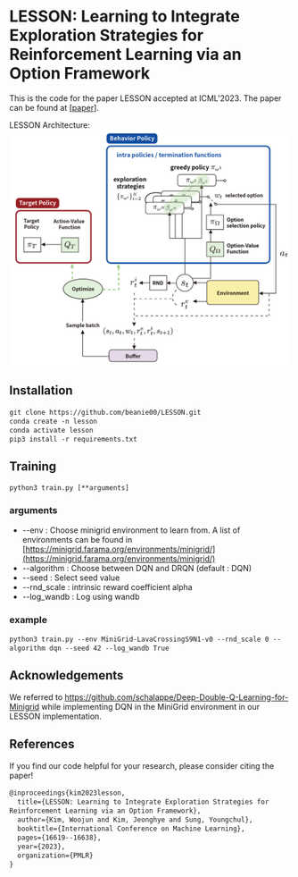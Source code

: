 # LESSON: Learning to Integrate Exploration Strategies for Reinforcement Learning via an Option Framework

This is the code for the paper LESSON accepted at ICML'2023. The paper can be found at [[paper]](https://openreview.net/pdf?id=vXcvrYJlVm).

LESSON Architecture:
![LESSON method](./lesson_method_new.png)
## Installation
```
git clone https://github.com/beanie00/LESSON.git
conda create -n lesson
conda activate lesson
pip3 install -r requirements.txt
```

## Training
```
python3 train.py [**arguments]
```

### arguments
* --env : Choose minigrid environment to learn from. A list of environments can be found in [https://minigrid.farama.org/environments/minigrid/](https://minigrid.farama.org/environments/minigrid/)
* --algorithm : Choose between DQN and DRQN (default : DQN)
* --seed : Select seed value
* --rnd_scale : intrinsic reward coefficient alpha
* --log_wandb : Log using wandb

### example
```
python3 train.py --env MiniGrid-LavaCrossingS9N1-v0 --rnd_scale 0 --algorithm dqn --seed 42 --log_wandb True
```

## Acknowledgements

We referred to https://github.com/schalappe/Deep-Double-Q-Learning-for-Minigrid while implementing DQN in the MiniGrid environment in our LESSON implementation.

## References
If you find our code helpful for your research, please consider citing the paper!

```
@inproceedings{kim2023lesson,
  title={LESSON: Learning to Integrate Exploration Strategies for Reinforcement Learning via an Option Framework},
  author={Kim, Woojun and Kim, Jeonghye and Sung, Youngchul},
  booktitle={International Conference on Machine Learning},
  pages={16619--16638},
  year={2023},
  organization={PMLR}
}
```
